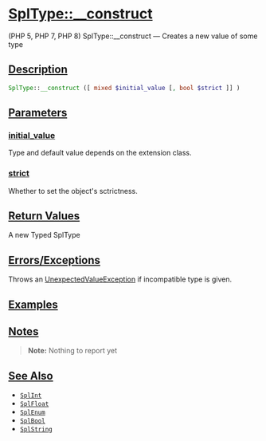 # [SplType::__construct](#SplType::__construct)

(PHP 5, PHP 7, PHP 8)
SplType::__construct — Creates a new value of some type

## [Description](#Description)

```php
SplType::__construct ([ mixed $initial_value [, bool $strict ]] )
```

## [Parameters](#Parameters)

### [initial_value](#initial_value)
Type and default value depends on the extension class.

### [strict](#strict)
Whether to set the object's sctrictness.

## [Return Values](#Return-Values)

A new Typed SplType

## [Errors/Exceptions](#Errors/Exceptions)

Throws an [UnexpectedValueException] if incompatible type is given.

## [Examples](#Examples)

## [Notes](#Notes)

> **Note:** Nothing to report yet

## [See Also](#See-Also)

- [`SplInt`]
- [`SplFloat`]
- [`SplEnum`]
- [`SplBool`]
- [`SplString`]

[UnexpectedValueException]: https://www.php.net/manual/en/class.unexpectedvalueexception.php
[`SplType`]: /assets/documentation/SplType.md
[`SplInt`]: /assets/documentation/SplInt.md
[`SplFloat`]: /assets/documentation/SplFloat.md
[`SplEnum`]: /assets/documentation/SplEnum.md
[`SplBool`]: /assets/documentation/SplBool.md
[`SplString`]: /assets/documentation/SplString.md
